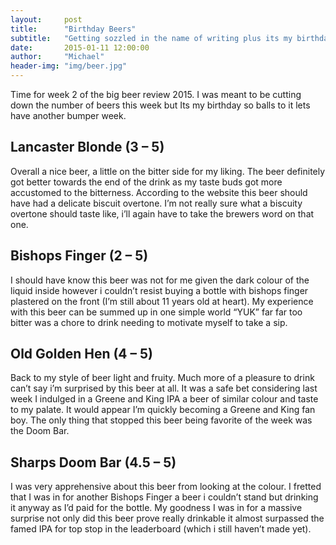 ```yaml
---
layout:     post
title:      "Birthday Beers"
subtitle:   "Getting sozzled in the name of writing plus its my birthday"
date:       2015-01-11 12:00:00
author:     "Michael"
header-img: "img/beer.jpg"
---
```

Time for week 2 of the big beer review 2015. I was meant to be cutting down the number of beers this week but Its my birthday so balls to it lets have another bumper week.

## Lancaster Blonde **(3 – 5)**

Overall a nice beer, a little on the bitter side for my liking. The beer definitely got better towards the end of the drink as my taste buds got more accustomed to the bitterness. According to the website this beer should have had a delicate biscuit overtone. I’m not really sure what a biscuity overtone should taste like, i’ll again have to take the brewers word on that one.

## Bishops Finger **(2 – 5)**

I should have know this beer was not for me given the dark colour of the liquid inside however i couldn’t resist buying a bottle with bishops finger plastered on the front (I’m still about 11 years old at heart). My experience with this beer can be summed up in one simple world “YUK” far far too bitter was a chore to drink needing to motivate myself to take a sip.

## Old Golden Hen **(4 – 5)**

Back to my style of beer light and fruity. Much more of a pleasure to drink can’t say i’m surprised by this beer at all. It was a safe bet considering last week I indulged in a Greene and King IPA a beer of similar colour and taste to my palate. It would appear I’m quickly becoming a Greene and King fan boy. The only thing that stopped this beer being favorite of the week was the Doom Bar.

## Sharps Doom Bar  **(4.5 – 5)**

I was very apprehensive about this beer from looking at the colour. I fretted that I was in for another Bishops Finger a beer i couldn’t stand but drinking it anyway as I’d paid for the bottle. My goodness I was in for a massive surprise not only did this beer prove really drinkable it almost surpassed the famed IPA for top stop in the leaderboard (which i still haven’t made yet).
